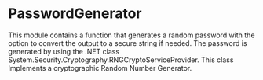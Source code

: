 # PasswordGenerator

This module contains a function that generates a random password with the option to convert the output to a secure string if needed. The password is generated by using the .NET class System.Security.Cryptography.RNGCryptoServiceProvider. This class Implements a cryptographic Random Number Generator. 